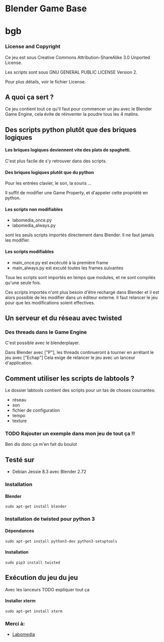 
# Blender Game Base
# bgb


### License and Copyright

Ce jeu est sous Creative Commons Attribution-ShareAlike 3.0 Unported License.

Les scripts sont sous GNU GENERAL PUBLIC LICENSE Version 2.

Pour plus détails, voir le fichier License.

## A quoi ça sert ?

Ce jeu contient tout ce qu'il faut pour commencer un jeu avec le Blender Game Engine, cela évite de réinventer la poudre tous les 4 matins.

## Des scripts python plutôt que des briques logiques
#### Les briques logiques deviennent vite des plats de spaghetti.

C'est plus facile de s'y retrouver dans des scripts.

#### Des briques logiques plutôt que du python

Pour les entrées clavier, le son, la souris ...

Il suffit de modifier une Game Property, et d'appeler cette propriété en python.

#### Les scripts non modifiables

* labomedia_once.py
* labomedia_always.py

sont les seuls scripts importés directement dans Blender.
Il ne faut jamais les modifier.

#### Les scripts modifiables

* main_once.py est excécuté à la première frame
* main_always.py est excuté toutes les frames suivantes

Tous les scripts sont importés en temps que modules, et ne sont compilés qu'une seule fois.

Ces scripts importés n'ont plus besoin d'être rechargé dans Blender et il est alors possible de les modifier dans un éditeur externe. Il faut relancer le jeu pour que les modifications soient effectives.

## Un serveur et du réseau avec twisted

### Des threads dans le Game Engine
C'est possible avec le blenderplayer.

Dans Blender avec ["P"], les threads continueront à tourner en arrêtant le jeu avec ["Echap"]
Cela exige de relancer le jeu avec un lanceur d'application.

## Comment utiliser les scripts de labtools ?
Le dossier labtools contient des scripts pour un tas de choses courrantes:

* réseau
* son
* fichier de configuration
* tempo
* texture

### TODO Rajouter un exemple dans mon jeu de tout ça !!

Ben dis donc ça m'en fait du boulot

## Testé sur
* Debian Jessie 8.3 avec Blender 2.72

### Installation
#### Blender
~~~text
sudo apt-get install blender
~~~

### Installation de twisted pour python 3
#### Dépendances
~~~text
sudo apt-get install python3-dev python3-setuptools
~~~

#### Installation
~~~text
sudo pip3 install twisted
~~~

## Exécution du jeu du jeu
Avec les lanceurs TODO expliquer tout ça

#### Installer xterm
~~~text
sudo apt-get install xterm
~~~

### Merci à:

* [Labomedia]( https://labomedia.org/)

